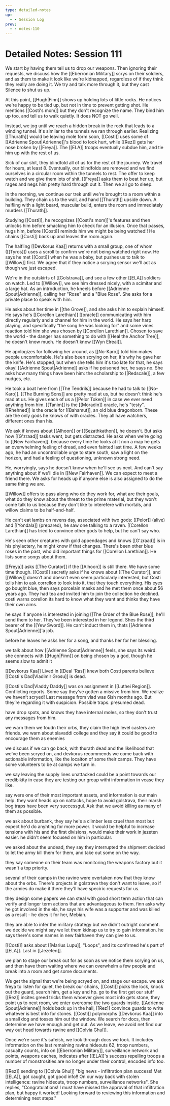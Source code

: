 ```yaml
---
type: detailed-notes
up:
  - - Session Log
prev:
  - - notes-110
---
```

# Detailed Notes: Session 111

We start by having them tell us to drop our weapons. Then ignoring their requests, we discuss how the [[Eberronian Military]] scrys on their soldiers, and as them to make it look like we're kidnapped, regardless of if they think they really are doing it. We try and talk more through it, but they cast Silence to shut us up. 

At this point, [[Hugh|Finn]] shows up holding lots of little rocks. He notices we're happy to be tied up, but not in time to prevent getting shot. He mentions [[Costi's mom]] but they don't recognize the name. They bind him up too, and tell us to walk quietly. It does NOT go well.

Instead, we jog until we reach a hidden break in the rock that leads to a winding tunnel. It's similar to the tunnels we ran through earlier. Realizing [[Thurath]] would be leaving mole form soon, [[Costi]] uses some of [[Adrienne Spout|Adrienne]]'s blood to look hurt, while [[Rez]] gets her nose broken by [[Freya]]. The [[ELA]] troops eventually subdue him, and tie him up with the rest of us. 

Sick of our shit, they blindfold all of us for the rest of the journey. We travel for hours, at least 8. Eventually, our blindfolds are removed and we find ourselves in a circular room within the tunnels to rest. The offer to keep watch and we give them lots of shit. [[Freya]] asks them to beat her up, but rages and negs him pretty hard through out it. Then we all go to sleep. 

In the morning, we continue our trek until we're brought to a room within a building. They chain us to the wall, and hand [[Thurath]] upside down. A halfling with a light beard, muscular build, enters the room and immediately murders [[Thurath]]. 

Studying [[Costi]], he recognizes [[Costi's mom]]'s features and then unlocks him before smacking him to check for an illusion. Once that passes, hugs him, before [[Costi]] reminds him we might be being watched!! He chains [[Costi]] back up and leaves the room again.

The halfling [[Devkorus Kaa]] returns with a small group, one of whom ([[Tyros]]) uses a scroll to confirm we're not being watched right now. He says he met [[Costi]] when he was a baby, but pushes us to talk to [[Willow]] first. We agree that if they notice a scrying sensor we'll act as though we just escaped.

We're in the outskirts of [[Golstrava]], and see a few other [[ELA]] soldiers on watch. Led to [[Willow]], we see him dressed nicely, with a scimitar and a large hat. As an introduction, he kneels before [[Adrienne Spout|Adrienne]], calling her "Rose" and a "Blue Rose". She asks for a private place to speak with him.

He asks about her time in [[the Grove]], and she asks him to explain himself. He says he's [[Corellon Larethian]] [[oracle]] communicating with him directly regularly and a channel for him in the world. He says her harp playing, and specifically "the song he was looking for" and some vines reaction told him she was chosen by [[Corellon Larethian]]. Chosen to save the world - the danger has something to do with [[Heal the Anchor Tree]], he doesn't know much. He doesn't know [[Wyn Elreal]]. 

He apologizes for following her around, as [[No-Karo]] told him makes people uncomfortable. He's also been scrying on her, it's why he gave her the knife. He's stopped, but when she tells him it's too late for that, he says okay! [[Adrienne Spout|Adrienne]] asks if he poisoned her, he says no. She asks how many things have been him: the scholarship to [[Redscale]], a few nudges, etc. 

He took a boat here from [[The Tendrils]] because he had to talk to [[No-Karo]]. [[The Burning Sons]] are pretty mad at us, but he doesn't think he's mad at us. He gives each of us a [[Pelor Token]] in case we ever need anything from him. [[Tanim]] is the [[Moradin]] oracle, he's "testy". [[Rhehned]] is the oracle for [[Bahamut]], an old blue dragonborn. These are the only gods he knows of with oracles. They all have watchers, different ones than his. 

We ask if knows about [[Alhoon]] or [[Sezathkathon]], he doesn't. But asks how [[G'zraad]] tasks went, but gets distracted. He asks when we're going to [[New Fairhaven]], because every time he looks at it non a map he gets an overwhelming feeling of dread, and even fainted last time. A few weeks ago, he had an uncontrollable urge to stare south, saw a light on the horizon, and had a feeling of questioning, unknown strong need. 

He, worryingly, says he doesn't know when he'll see us next. And can't say anything about if we'll die in [[New Fairhaven]]. We can expect to meet a friend there. We asks for heads up if anyone else is also assigned to do the same thing we are. 

[[Willow]] offers to pass along who do they work for, what are their goals, what do they know about the threat to the prime material, but they won't come talk to us because they don't like to interefere with mortals, and willow claims to be half-and-half.

He can't eat lambs on ravens day, associated with two gods: [[Pelor]] (alive) and [[Yondala]] (prepared), he saw one talking to a raven. [[Corellon Larethian]] has tried to convince other gods to help, but he can't say who. 

He's seen other creatures with gold appendages and knows [[G'zraad]] is in his phylactery, he might know if that changes. There's been other blue roses in the past, who did important things for [[Corellon Larethian]]. He lists some songs about them.

[[Freya]] asks [[The Curator]] if the [[Alhoon]] is still there. We have some time though. [[Costi]] secretly asks if he knows about [[The Curator]], and [[Willow]] doesn’t and doesn’t even seem particularly interested, but Costi tells him to ask correllon to look into it, that they touch everything. His eyes go bought blue, then says porcelain masks and he met them once about 56 years ago. They had tea and invited him to join the collection he declined. costi warns corellon its hard to know what they want and thinks they have their own aims.

he says if anyone is interested in joining [[The Order of the Blue Rose]], he'll send them to her. They've been interested in her legend. Shes the third bearer of the [[Yew Sword]]. He can't induct them in, thats [[Adrienne Spout|Adrienne]]'a job. 

before he leaves he asks her for a song, and thanks her for her blessing.

we talk about how [[Adrienne Spout|Adrienne]] feels, she says its weird. she connects with [[Hugh|Finn]] on being chosen by a god, though he seems slow to admit it

[[Devkorus Kaa]] Lived in [[Deal 'Ras]] knew both Costi parents believe [[Costi's Dad|Vladimir Grosu]] is dead. 

[[Costi's Dad|Vladdy Daddy]] was on assignment in [[Luthei Region]]. Conflicting reports. Some say they’ve gotten a missive from him. We realize we haven’t scryed! Last message from vlad was 6ish months ago. But they’re regarding it with suspicion. Possible traps. presumed dead. 

have drop spots, and knows they have internal moles, so they don't trust any messages from him. 

we warn them we foudn their orbs, they claim the high level casters are friends. we warn about slavaddi college and they say it could be good to encourage them as enemies

we discuss if we can go back, with thurath dead and the likelihood that we've been scryed on, and devkorus recommends we come back with actionable information, like the locaiton of some their camps. They have some volunteers to be at camps we turn in. 

we say leaving the supply lines unattacked could be a point towards our credibikity in case they are testing our group withi information in vcase they like. 

say were one of their most important assets, and information is our main help. they want heads up on nattacks, hope to avoid golstrava, their marsh bog traps have been very successgul. Ask that we avoid killing as many of them as possible. 

we ask about burbank, they say he's a climber less cruel than most but expect he'd do anyhting for more power. it would be helpful to increase tensions with his and the first divisions, would make their work in jezeten easier. he didn't seem focused on him in particular.

we asked about the undead, they say they interrupted the shipment decided to let the army kill them for them, and take out some on the way. 

they say someone on their team was monitoring the weapons factory but it wasn't a top priority.

several of their camps in the ravine were overtaken now that they know about the orbs. There's projects in golstrava they don't want to leave, so if the armies do make it there they'll have speciric requests for us. 

they design some papers we can steal with good short term action that can verify and longer term actions that are advantageous to them. finn asks why he got involved in the ela, he says his wife was a supporter and was killed as a result - he does it for her, Mebian.

they are able to infer the military strategy but we didn't outright comment. we decide we might say we let them kidnap us to try to gain information. he says there's some names in new fairhaven they can give to us.

[[Costi]] asks about [[Marius Lupu]], "Loops", and its confirmed he's part of [[ELA]]. Last in [[Jezeten]].

we plan to stage our break out for as soon as we notice them scrying on us, and then have them waiting where we can overwhelm a few people and break into a room and get some documents. 

We get the signal that we're being scryed on, and stage our escape. we ask freya to listen for quiet, the break our chains, [[Costi]] picks the lock, knock out the guard, search him, get a key and hp. go to the first get our stuff [[Rez]] incites greed tricks them whoever gives most info gets stone, they point us to next room, we enter overcome the two guards inside. [[Adrienne Spout|Adrienne]] holds back up in the hall, [[Rez]] convince guards to write whatever is best info for stones. [[Costi]] polymorphs [[Devkorus Kaa]] into a small dog and tosses him out the window. We search for docs, then determine we have enough and get out. As we leave, we avoid net find our way out head towards ravine and [[Colvia Ghul]].

Once we're sure it's safeish, we look through docs we took. It includes information on the last remaining ravine hideouts 62, troop numbers, casualty counts, info on [[Eberronian Military]], surveillance network and points, weapons caches, indicates after [[ELA]]'s success repelling troops a number of monstrosities are no longer under their control, encoded info too. 

[[Rez]] sending to [[Colvia Ghul]] "big news - infiltration plan success! Met [[ELA]], got caught, got good info!! On our way back with stolen intelligence: ravine hideouts, troop numbers, surveillance networks". She replies, "Congratulations! I must have missed the approval of that infiltration plan, but happy it worked! Looking forward to reviewing this information and determining next steps."

